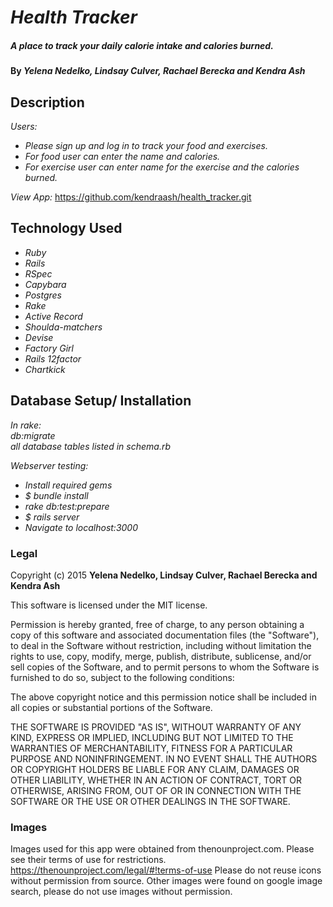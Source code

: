 # _Health Tracker_

##### A place to track your daily calorie intake and calories burned.

#### By _**Yelena Nedelko, Lindsay Culver, Rachael Berecka and Kendra Ash**_

## Description

_Users:_
* _Please sign up and log in to track your food and exercises._
* _For food user can enter the name and calories._
* _For exercise user can enter name for the exercise and the calories burned._

_View App:_ https://github.com/kendraash/health_tracker.git

## Technology Used
* _Ruby_
* _Rails_
* _RSpec_
* _Capybara_
* _Postgres_
* _Rake_
* _Active Record_
* _Shoulda-matchers_
* _Devise_
* _Factory Girl_
* _Rails 12factor_
* _Chartkick_




## Database Setup/ Installation

_In rake:_<br>
_db:migrate_<br>
_all database tables listed in schema.rb_
<br>

_Webserver testing:_
* _Install required gems_
* _$ bundle install_
* _rake db:test:prepare_
* _$ rails server_
* _Navigate to localhost:3000_

### Legal

Copyright (c) 2015 **Yelena Nedelko, Lindsay Culver, Rachael Berecka and Kendra Ash**

This software is licensed under the MIT license.

Permission is hereby granted, free of charge, to any person obtaining a copy
of this software and associated documentation files (the "Software"), to deal
in the Software without restriction, including without limitation the rights
to use, copy, modify, merge, publish, distribute, sublicense, and/or sell
copies of the Software, and to permit persons to whom the Software is
furnished to do so, subject to the following conditions:

The above copyright notice and this permission notice shall be included in
all copies or substantial portions of the Software.

THE SOFTWARE IS PROVIDED "AS IS", WITHOUT WARRANTY OF ANY KIND, EXPRESS OR
IMPLIED, INCLUDING BUT NOT LIMITED TO THE WARRANTIES OF MERCHANTABILITY,
FITNESS FOR A PARTICULAR PURPOSE AND NONINFRINGEMENT. IN NO EVENT SHALL THE
AUTHORS OR COPYRIGHT HOLDERS BE LIABLE FOR ANY CLAIM, DAMAGES OR OTHER
LIABILITY, WHETHER IN AN ACTION OF CONTRACT, TORT OR OTHERWISE, ARISING FROM,
OUT OF OR IN CONNECTION WITH THE SOFTWARE OR THE USE OR OTHER DEALINGS IN
THE SOFTWARE.

### Images

Images used for this app were obtained from thenounproject.com. Please see their terms of use for restrictions. https://thenounproject.com/legal/#!terms-of-use Please do not reuse icons without permission from source. Other images were found on google image search, please do not use images without permission.
